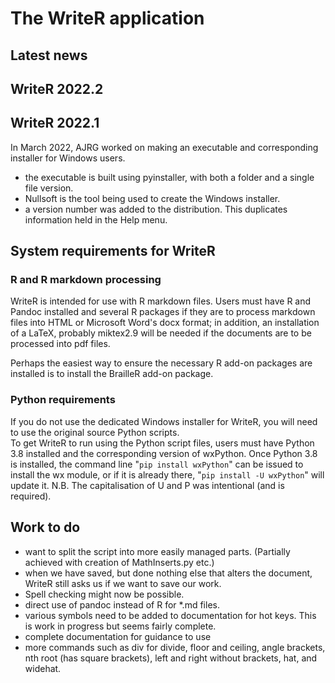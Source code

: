 # The WriteR application 


## Latest news


## WriteR 2022.2



## WriteR 2022.1

In March 2022, AJRG worked on making an executable and corresponding installer for Windows users.

- the executable is built using pyinstaller, with both a folder and a single file version.
- Nullsoft is the tool being used to create the Windows installer.
- a version number was added to the distribution. This duplicates information held in the Help menu.


## System requirements for WriteR


### R and R markdown processing

WriteR is intended for use with R markdown files. Users must have R and Pandoc installed and several R packages if they are to process markdown files into HTML or Microsoft Word's docx format; in addition, an installation of a LaTeX, probably miktex2.9 will be needed if the documents are to be processed into pdf files.

Perhaps the easiest way to ensure the necessary R add-on packages are installed is to install the BrailleR add-on package.


### Python requirements

If you do not use the dedicated Windows installer for WriteR, you will need to use the original source Python scripts.  
To get WriteR to run using the Python script files, users must have Python 3.8 installed and the corresponding version of wxPython. Once Python 3.8 is installed, the command line "`pip install wxPython`" can be issued to install the wx module, or if it is already there, "`pip install -U wxPython`" will update it. N.B. The capitalisation  of U and P was intentional (and is required).


## Work to do

- want to split the script into more easily managed parts. (Partially achieved with creation of MathInserts.py etc.)
- when we have saved, but done nothing else that alters the document, WriteR still asks us if we want to save our work. 
- Spell checking might now be possible.
-  direct use of pandoc instead of R for *.md files.
- various symbols need to be added to documentation for hot keys. This is work in progress but seems fairly complete.
- complete documentation for guidance to use
- more commands such as  div for divide, floor and ceiling, angle brackets, nth root (has square brackets), left and right without brackets, hat, and  widehat. 

